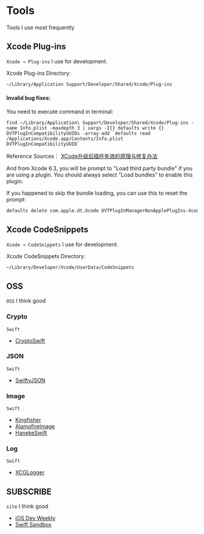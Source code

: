 # Tools
Tools I use most frequently

## Xcode Plug-ins
`Xcode → Plug-ins` I use for development.

Xcode Plug-ins Directory:
```bash
~/Library/Application Support/Developer/Shared/Xcode/Plug-ins
```

#### Invalid bug fixes:
You need to execute command in terminal:
```shell
find ~/Library/Application\ Support/Developer/Shared/Xcode/Plug-ins -name Info.plist -maxdepth 3 | xargs -I{} defaults write {} DVTPlugInCompatibilityUUIDs -array-add `defaults read /Applications/Xcode.app/Contents/Info.plist DVTPlugInCompatibilityUUID`
```
Reference Sources： [XCode升级后插件失效的原理与修复办法](http://joeshang.github.io/2015/04/10/fix-xcode-upgrade-plugin-invalid/)

And from Xcode 6.3, you will be prompt to "Load third party bundle" if you are using a plugin. You should always select "Load bundles" to enable this plugin.

If you happened to skip the bundle loading, you can use this to reset the prompt:

```bash
defaults delete com.apple.dt.Xcode DVTPlugInManagerNonApplePlugIns-Xcode-{your_xcode_version}
```

## Xcode CodeSnippets
`Xcode → CodeSnippets` I use for development.

Xcode CodeSnippets Directory:
```bash
~/Library/Developer/Xcode/UserData/CodeSnippets
```

## OSS
`OSS` I think good

### Crypto
`Swift`  
* [CryptoSwift](https://github.com/krzyzanowskim/CryptoSwift)

### JSON
`Swift`
* [SwiftyJSON](https://github.com/SwiftyJSON/SwiftyJSON)

### Image
 `Swift`
* [Kingfisher](https://github.com/onevcat/Kingfisher)
* [AlamofireImage](https://github.com/Alamofire/AlamofireImage)
* [HanekeSwift](https://github.com/Haneke/HanekeSwift)

### Log
`Swift`
* [XCGLogger](https://github.com/DaveWoodCom/XCGLogger)

## SUBSCRIBE
`site` I think good
* [iOS Dev Weekly](https://iosdevweekly.com/)
* [Swift Sandbox](http://swiftsandbox.io/)
